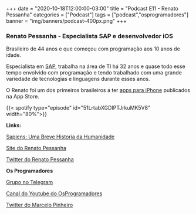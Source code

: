 +++
date = "2020-10-18T12:00:00-03:00"
title = "Podcast E11 - Renato Pessanha"
categories = ["Podcast"]
tags = ["podcast","osprogramadores"]
banner = "img/banners/podcast-400px.png"
+++

### Renato Pessanha - Especialista SAP e desenvolvedor iOS

Brasileiro de 44 anos e que começou com programação aos 10 anos de idade.

Especialista em [SAP](https://www.sap.com/), trabalha na área de TI há 32 anos e quase todo esse tempo envolvido com programação e tendo trabalhado com uma grande variedade de tecnologias e linguagens durante esses anos.

O Renato foi um dos primeiros brasileiros a ter [apps para iPhone](http://renato-pessanha.com/) publicados na App Store.


{{< spotify type="episode" id="51LrtabXGDIPTJrkuMK5V8" width="80%">}}


**Links:**

[Sapiens: Uma Breve Historia da Humanidade](https://www.amazon.com/Sapiens-Historia-Humanidade-Portugues-Brasil/dp/8525432180)

[Site do Renato Pessanha](http://renato-pessanha.com/)

[Twitter do Renato Pessanha](https://twitter.com/renatopessanha)


**Os Programadores**

[Grupo no Telegram](https://t.me/osprogramadores)

[Canal do Youtube do OsProgramadores](https://www.youtube.com/channel/UCt_YNYGl6K5yNXlXEQDdwWg?view_as=subscriber)

[Twitter do Marcelo Pinheiro](https://twitter.com/mpinheir)
